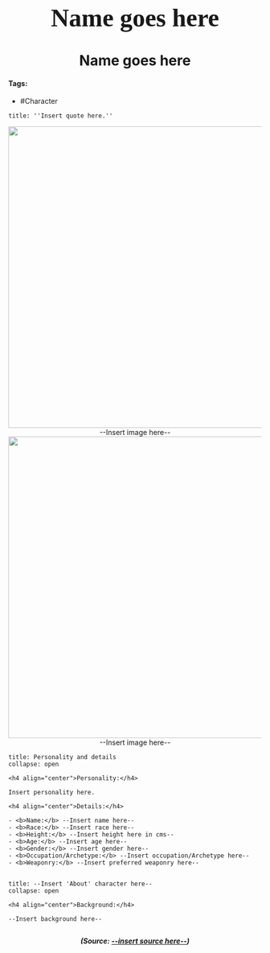 <h1 align="center" style="color: --insert hex color here--; font-family:pso2_font; font-size:50px;">Name goes here</h1>
<h1 align="center">Name goes here</h1>

#### Tags:

- #Character

```ad-quote
title: ''Insert quote here.'' 
```

<p align="center">
	<img width="600" src=""> --Insert image here--
	<img width="600" src=""> --Insert image here--
</p>




```ad-summary
title: Personality and details
collapse: open

<h4 align="center">Personality:</h4>

Insert personality here.

<h4 align="center">Details:</h4>

- <b>Name:</b> --Insert name here--
- <b>Race:</b> --Insert race here--
- <b>Height:</b> --Insert height here in cms-- 
- <b>Age:</b> --Insert age here--
- <b>Gender:</b> --Insert gender here--
- <b>Occupation/Archetype:</b> --Insert occupation/Archetype here--
- <b>Weaponry:</b> --Insert preferred weaponry here--


```

```ad-summary
title: --Insert 'About' character here--
collapse: open

<h4 align="center">Background:</h4>

--Insert background here--


```



***<p align="center">(Source: <a href="--insert website source here.com--">--insert source here--</a>)</p>***
